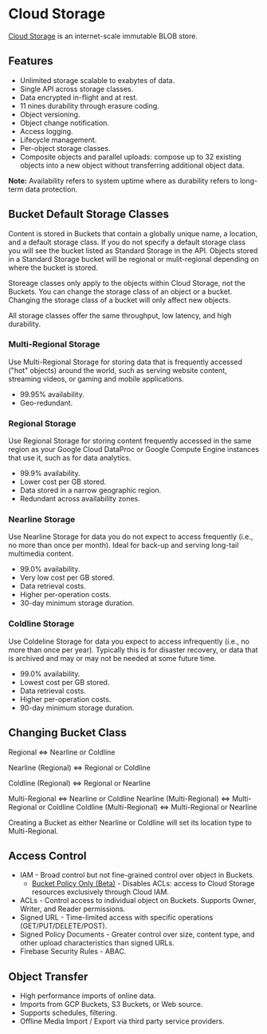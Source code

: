 # Cloud Storage

[Cloud Storage](https://cloud.google.com/storage/docs/storage-classes) is an internet-scale immutable BLOB store.

## Features

* Unlimited storage scalable to exabytes of data.
* Single API across storage classes.
* Data encrypted in-flight and at rest.
* 11 nines durability through erasure coding.
* Object versioning.
* Object change notification.
* Access logging.
* Lifecycle management.
* Per-object storage classes.
* Composite objects and parallel uploads: compose up to 32 existing objects into a new object without transferring additional object data.

__Note:__ Availability refers to system uptime where as durability refers to long-term data protection.

## Bucket Default Storage Classes

Content is stored in Buckets that contain a globally unique name, a location, and a default storage class. If you do not specify a default storage class you will see the bucket listed as Standard Storage in the API. Objects stored in a Standard Storage bucket will be regional or mulit-regional depending on where the bucket is stored.

Storeage classes only apply to the objects within Cloud Storage, not the Buckets. You can change the storage class of an object or a bucket. Changing the storage class of a bucket will only affect new objects.

All storage classes offer the same throughput, low latency, and high durability.

### Multi-Regional Storage

Use Multi-Regional Storage for storing data that is frequently accessed ("hot" objects) around the world, such as serving website content, streaming videos, or gaming and mobile applications.

* 99.95% availability.
* Geo-redundant.

### Regional Storage

Use Regional Storage for storing content frequently accessed in the same region as your Google Cloud DataProc or Google Compute Engine instances that use it, such as for data analytics.

* 99.9% availability.
* Lower cost per GB stored.
* Data stored in a narrow geographic region.
* Redundant across availability zones.

### Nearline Storage

Use Nearline Storage for data you do not expect to access frequently (i.e., no more than once per month). Ideal for back-up and serving long-tail multimedia content.

* 99.0% availability.
* Very low cost per GB stored.
* Data retrieval costs.
* Higher per-operation costs.
* 30-day minimum storage duration.

### Coldline Storage

Use Coldeline Storage for data you expect to access infrequently (i.e., no more than once per year). Typically this is for disaster recovery, or data that is archived and may or may not be needed at some future time.

* 99.0% availability.
* Lowest cost per GB stored.
* Data retrieval costs.
* Higher per-operation costs.
* 90-day minimum storage duration.

## Changing Bucket Class

Regional <=> Nearline or Coldline

Nearline (Regional) <=> Regional or Coldline

Coldline (Regional) <=> Regional or Nearline

Multi-Regional <=> Nearline or Coldline
Nearline (Multi-Regional) <=> Multi-Regional or Coldline
Coldline (Multi-Regional) <=> Multi-Regional or Nearline

Creating a Bucket as either Nearline or Coldline will set its location type to Multi-Regional.

## Access Control

* IAM - Broad control but not fine-grained control over object in Buckets.
  * [Bucket Policy Only (Beta)](https://cloud.google.com/storage/docs/bucket-policy-only) - Disables ACLs: access to Cloud Storage resources exclusively through Cloud IAM.
* ACLs - Control access to individual object on Buckets. Supports Owner, Writer, and Reader permissions.
* Signed URL - Time-limited access with specific operations (GET/PUT/DELETE/POST).
* Signed Policy Documents - Greater control over size, content type, and other upload characteristics than signed URLs.
* Firebase Security Rules - ABAC.

## Object Transfer

* High performance imports of online data.
* Imports from GCP Buckets, S3 Buckets, or Web source.
* Supports schedules, filtering.
* Offline Media Import / Export via third party service providers.
